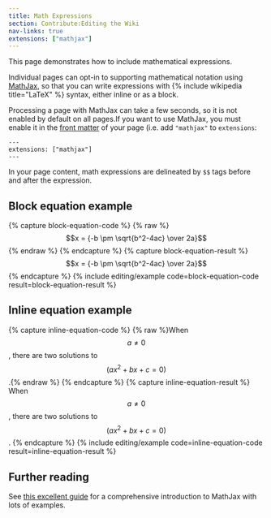 ```yaml
---
title: Math Expressions
section: Contribute:Editing the Wiki
nav-links: true
extensions: ["mathjax"]
---
```


This page demonstrates how to include mathematical expressions.

Individual pages can opt-in to supporting mathematical notation using
[MathJax](https://www.mathjax.org/), so that you can write expressions with
{% include wikipedia title="LaTeX" %} syntax, either inline or as a block.

Processing a page with MathJax can take a few seconds, so it is not enabled by
default on all pages.If you want to use MathJax, you must enable it in the
[front matter](/editing#add-the-pages-front-matter) of your page (i.e. add `"mathjax"` to `extensions`:

```
---
extensions: ["mathjax"]
---
```

In your page content, math expressions are delineated by `$$` tags before and after the expression.

## Block equation example

{% capture block-equation-code %}
{% raw %}$$x = {-b \pm \sqrt{b^2-4ac} \over 2a}$${% endraw %}
{% endcapture %}
{% capture block-equation-result %}
$$x = {-b \pm \sqrt{b^2-4ac} \over 2a}$$
{% endcapture %}
{% include editing/example code=block-equation-code result=block-equation-result %}

## Inline equation example

{% capture inline-equation-code %}
{% raw %}When $$a \ne 0$$, there are two solutions
to $$(ax^2 + bx + c = 0)$$.{% endraw %}
{% endcapture %}
{% capture inline-equation-result %}
When $$a \ne 0$$ , there are two solutions to $$(ax^2 + bx + c = 0)$$.
{% endcapture %}
{% include editing/example code=inline-equation-code result=inline-equation-result %}

## Further reading

See [this excellent guide](https://math.meta.stackexchange.com/q/5020) for a
comprehensive introduction to MathJax with lots of examples.
